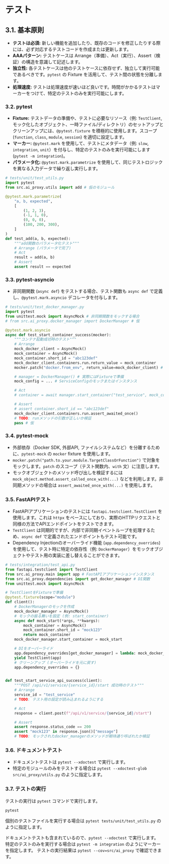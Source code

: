 # テスト

## 3.1. 基本原則

* **テストは必須:** 新しい機能を追加したり、既存のコードを修正したりする際には、必ず対応するテストコードを作成または更新します。
* **AAAパターン:** テストケースは Arrange（準備）、Act（実行）、Assert（検証）の構造を意識して記述します。
* **独立性:** 各テストケースは他のテストケースに依存せず、独立して実行可能であるべきです。`pytest` の Fixture を活用して、テスト間の状態を分離します。
* **処理速度:** テストは処理速度が速いほど良いです。時間がかかるテストはマーカーをつけて、特定のテストのみを実行可能にします。

### 3.2. pytest

* **Fixture:** テストデータの準備や、テストに必要なリソース（例: `TestClient`, モック化したオブジェクト、一時ファイル/ディレクトリ）のセットアップとクリーンアップには、`@pytest.fixture` を積極的に使用します。スコープ (`function`, `class`, `module`, `session`) を適切に設定します。
* **マーカー:** `@pytest.mark` を使用して、テストにメタデータ（例: `slow`, `integration`, `unit`）を付与し、特定のテストのみを実行可能にします (`pytest -m integration`)。
* **パラメータ化:** `@pytest.mark.parametrize` を使用して、同じテストロジックを異なる入力データで繰り返し実行します。

```python
# tests/unit/test_utils.py
import pytest
from src.ai_proxy.utils import add # 仮のモジュール

@pytest.mark.parametrize(
    "a, b, expected",
    [
        (1, 2, 3),
        (-1, 1, 0),
        (0, 0, 0),
        (100, 200, 300),
    ]
)
def test_add(a, b, expected):
    """add関数のパラメータ化テスト"""
    # Arrange (パラメータで完了)
    # Act
    result = add(a, b)
    # Assert
    assert result == expected
```

### 3.3. pytest-asyncio

* 非同期関数 (`async def`) をテストする場合、テスト関数も `async def` で定義し、`@pytest.mark.asyncio` デコレータを付与します。

```python
# tests/unit/test_docker_manager.py
import pytest
from unittest.mock import AsyncMock # 非同期関数をモックする場合
# from src.ai_proxy.docker_manager import DockerManager # 仮

@pytest.mark.asyncio
async def test_start_container_success(mocker):
    """コンテナ起動成功時のテスト"""
    # Arrange
    mock_docker_client = AsyncMock()
    mock_container = AsyncMock()
    mock_container.short_id = "abc123def"
    mock_docker_client.containers.run.return_value = mock_container
    mocker.patch("docker.from_env", return_value=mock_docker_client) # Dockerクライアント初期化をモック

    # manager = DockerManager() # 実際にはFixtureで準備
    mock_config = ... # ServiceConfigのモックまたはインスタンス

    # Act
    # container = await manager.start_container("test_service", mock_config) # 実際の呼び出し

    # Assert
    # assert container.short_id == "abc123def"
    mock_docker_client.containers.run.assert_awaited_once()
    # TODO: runメソッドの引数が正しいか検証
    pass # 仮
```

### 3.4. pytest-mock

* 外部依存（Docker SDK, 外部API, ファイルシステムなど）を分離するために、`pytest-mock` の `mocker` fixture を使用します。
* `mocker.patch("path.to.your.module.TargetClassOrFunction")` で対象をモックします。`patch` のスコープ（テスト関数内、`with` 文）に注意します。
* モックオブジェクトのメソッド呼び出しを検証するには `mock_object.method.assert_called_once_with(...)` などを利用します。非同期メソッドの場合は `assert_awaited_once_with(...)` を使用します。

### 3.5. FastAPIテスト

* FastAPIアプリケーションのテストには `fastapi.testclient.TestClient` を使用します。これは `httpx` をベースにしており、実際のHTTPリクエストと同様の方法でAPIエンドポイントをテストできます。
* `TestClient` は同期的ですが、内部で非同期イベントループを処理するため、`async def` で定義されたエンドポイントもテスト可能です。
* Dependency Injectionのオーバーライド機能 (`app.dependency_overrides`) を使用して、テスト時に特定の依存性（例: `DockerManager`）をモックオブジェクトやテスト用の実装に差し替えることができます。

```python
# tests/integration/test_api.py
from fastapi.testclient import TestClient
from src.ai_proxy.main import app # FastAPIアプリケーションインスタンス
from src.ai_proxy.dependencies import get_docker_manager # DI関数
from unittest.mock import AsyncMock

# TestClientをFixtureで準備
@pytest.fixture(scope="module")
def client():
    # DockerManagerのモックを作成
    mock_docker_manager = AsyncMock()
    # モックの振る舞いを設定 (例: start_container)
    async def mock_start(*args, **kwargs):
        mock_container = AsyncMock()
        mock_container.short_id = "mock123"
        return mock_container
    mock_docker_manager.start_container = mock_start

    # DIをオーバーライド
    app.dependency_overrides[get_docker_manager] = lambda: mock_docker_manager
    yield TestClient(app)
    # クリーンアップ (オーバーライドを元に戻す)
    app.dependency_overrides = {}


def test_start_service_api_success(client):
    """POST /api/v1/service/{service_id}/start 成功時のテスト"""
    # Arrange
    service_id = "test_service"
    # TODO: テスト用の設定が読み込まれるようにする

    # Act
    response = client.post(f"/api/v1/service/{service_id}/start")

    # Assert
    assert response.status_code == 200
    assert "mock123" in response.json()["message"]
    # TODO: モックされたdocker_managerのメソッドが期待通り呼ばれたか検証
```

### 3.6. ドキュメントテスト

* ドキュメントテストは `pytest --xdoctest` で実行します。
* 特定のモジュールのみをテストする場合は `pytest --xdoctest-glob src/ai_proxy/utils.py` のように指定します。

### 3.7. テストの実行

テストの実行は `pytest` コマンドで実行します。

```bash
pytest
```

個別のテストファイルを実行する場合は `pytest tests/unit/test_utils.py` のように指定します。

ドキュメントテストも含まれているので、`pytest --xdoctest` で実行します。
特定のテストのみを実行する場合は `pytest -m integration` のようにマーカーを指定します。
テストの実行結果は `pytest --cov=src/ai_proxy` で確認できます。
